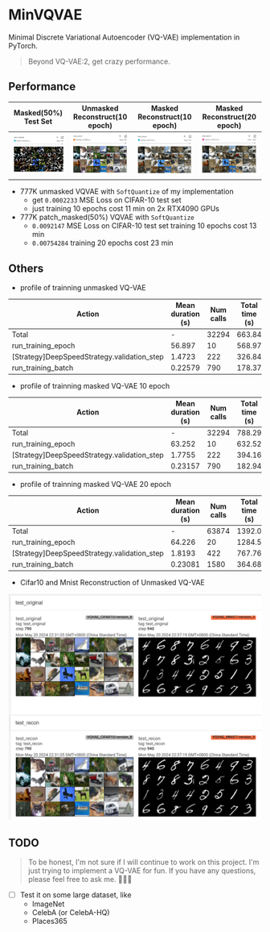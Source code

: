 # MinVQVAE

Minimal Discrete Variational Autoencoder (VQ-VAE) implementation in PyTorch.

> Beyond VQ-VAE:2, get crazy performance.

## Performance

| Masked(50%) Test Set  | Unmasked Reconstruct(10 epoch) | Masked Reconstruct(10 epoch) | Masked Reconstruct(20 epoch) |
|-----------------|--------------|----------------|-----------------|
| ![mask](images/mask.png) | ![unmask_recon](images/unmask_recon.png) | ![mask_recon_10](images/mask_recon_10.png) | ![mask_recon_20](images/mask_recon_20.png) |

- 777K unmasked VQVAE with `SoftQuantize` of my implementation
    - get `0.0002233` MSE Loss on CIFAR-10 test set
    - just training 10 epochs cost 11 min on 2x RTX4090 GPUs
- 777K patch_masked(50%) VQVAE with `SoftQuantize` 
    - `0.0092147` MSE Loss on CIFAR-10 test set training 10 epochs cost 13 min
    - `0.00754284` training 20 epochs cost 23 min

## Others

- profile of trainning unmasked VQ-VAE

| Action                                                                  |  Mean duration (s)  |  Num calls             |  Total time (s)       |  Percentage %         |
|-------------------------------------------------------------------------|---------------------|------------------------|------------------------|-----------------------|
| Total                                                                   |  -                  |  32294                 |  663.84               |  100 %                |
| run_training_epoch                                                      |  56.897             |  10                    |  568.97               |  85.708               |
| [Strategy]DeepSpeedStrategy.validation_step                             |  1.4723             |  222                   |  326.84               |  49.235               |
| run_training_batch                                                      |  0.22579            |  790                   |  178.37               |  26.869               |

- profile of trainning masked VQ-VAE 10 epoch

| Action                                                                  |  Mean duration (s)  |  Num calls             |  Total time (s)       |  Percentage %         |
|-------------------------------------------------------------------------|---------------------|------------------------|------------------------|-----------------------|
| Total                                                                   |  -                  |  32294                 |  788.29               |  100 %                |
| run_training_epoch                                                      |  63.252             |  10                    |  632.52               |  80.24                |
| [Strategy]DeepSpeedStrategy.validation_step                             |  1.7755             |  222                   |  394.16               |  50.002               |
| run_training_batch                                                      |  0.23157            |  790                   |  182.94               |  23.208               |

- profile of trainning masked VQ-VAE 20 epoch

| Action                                                                  |  Mean duration (s)  |  Num calls             |  Total time (s)       |  Percentage %         |
|-------------------------------------------------------------------------|---------------------|------------------------|------------------------|-----------------------|
| Total                                                                   |  -                  |  63874                 |  1392.0               |  100 %                |
| run_training_epoch                                                      |  64.226             |  20                    |  1284.5               |  92.279               |
| [Strategy]DeepSpeedStrategy.validation_step                             |  1.8193             |  422                   |  767.76               |  55.156               |
| run_training_batch                                                      |  0.23081            |  1580                  |  364.68               |  26.198               |

- Cifar10 and Mnist Reconstruction of Unmasked VQ-VAE

![performance](images/performance.png)

## TODO

> To be honest, I'm not sure if I will continue to work on this project. I'm just trying to implement a VQ-VAE for fun. If you have any questions, please feel free to ask me. 🤗🤗🤗

- [ ] Test it on some large dataset, like
    - ImageNet
    - CelebA (or CelebA-HQ)
    - Places365